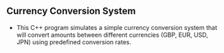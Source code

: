 ## Currency Conversion System
- This C++ program simulates a simple currency conversion system that will convert amounts between different currencies (GBP, EUR, USD, JPN) using predefined conversion rates.
